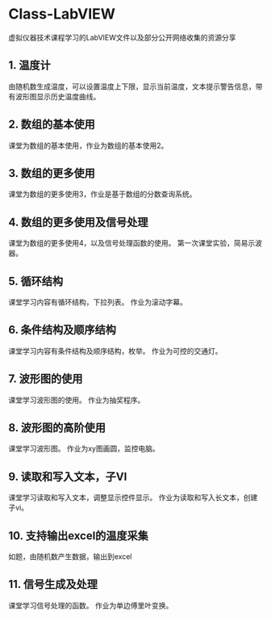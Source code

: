 # Class-LabVIEW
虚拟仪器技术课程学习的LabVIEW文件以及部分公开网络收集的资源分享

## 1. 温度计

由随机数生成温度，可以设置温度上下限，显示当前温度，文本提示警告信息，带有波形图显示历史温度曲线。

## 2. 数组的基本使用

课堂为数组的基本使用，作业为数组的基本使用2。

## 3. 数组的更多使用

课堂为数组的更多使用3，作业是基于数组的分数查询系统。

## 4. 数组的更多使用及信号处理

课堂为数组的更多使用4，以及信号处理函数的使用。
第一次课堂实验，简易示波器。

## 5. 循环结构

课堂学习内容有循环结构，下拉列表。
作业为滚动字幕。

## 6. 条件结构及顺序结构

课堂学习内容有条件结构及顺序结构，枚举。
作业为可控的交通灯。

## 7. 波形图的使用

课堂学习波形图的使用。
作业为抽奖程序。

## 8. 波形图的高阶使用

课堂学习波形图。
作业为xy图画圆，监控电脑。

## 9. 读取和写入文本，子VI

课堂学习读取和写入文本，调整显示控件显示。
作业为读取和写入长文本，创建子vi。

## 10. 支持输出excel的温度采集

如题，由随机数产生数据，输出到excel

## 11. 信号生成及处理

课堂学习信号处理的函数。
作业为单边傅里叶变换。
